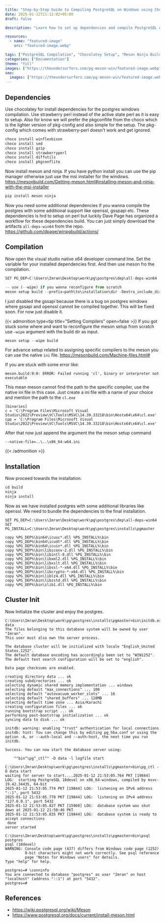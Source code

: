 ```yaml
---
title: "Step-by-Step Guide to Compiling PostgreSQL on Windows using Chocolatey, Meson and Ninja"
date: 2025-01-12T21:12:02+05:00
draft: false

description: "Learn how to set up dependencies and compile PostgreSQL on Windows using Chocolatey, Strawberry Perl, and Meson. This step-by-step guide simplifies the process, ensuring smooth compilation with additional support for libraries like OpenSSL and libxml."

resources:
  - name: "featured-image"
    src: "featured-image.webp"

tags: ["PostgreSQL Compilation", "Chocolatey Setup", "Meson Ninja Build", "Open Source Databases", "PostgreSQL Windows Guide", "PostgreSQL Development"]
categories: ["Documentation"]
theme: "full"
images: ["https://theundersurfers.com/pg-meson-win/featured-image.webp"]
seo:
  images: ["https://theundersurfers.com/pg-meson-win/featured-image.webp"]
---
```


<!--more-->

## Dependencies

Use chocolatey for install dependencies for the postgres windows compilation.  Use strawberry perl instead of the active state perl as it is easy to setup. Also for know we will prefer the pkgconflite from the choco which is the lighter version of pkg-config and also simple for the setup. The pkg-config which comes with strawberry-perl doesn't work and get ignored.

```jsx
choco install winflexbison
choco install sed
choco install gzip
choco install strawberryperl
choco install diffutils
choco install pkgconflite

```

Now install meson and ninja. If you have python install you can use the pip manager otherwise just use the msi installer for the windows. https://mesonbuild.com/Getting-meson.html#installing-meson-and-ninja-with-the-msi-installer

```jsx
pip install meson ninja
```

Now you need some additional dependencies if you wanna compile the postgres with some additional  support like openssl, gsspapi etc. These dependencies is hrd to setup on perl but luckily Dave Page has organized a workflow for these dependencies build. You can just simply download the artifacts `all-deps-win64` from the repo. https://github.com/dpage/winpgbuild/actions/

## Compilation

Now open the visual studio native x64 developer command line. Set the variable for your installed dependencies first. And then use meson fro the compilation.

```jsx
SET PG_DEP=C:\Users\Imran\Desktop\work\pg\postgres\dep\all-deps-win64

-- use (--wipe) if you wanna reconfigure from scratch
meson setup build --prefix=path\to\installation\dir -Dextra_include_dirs=%PG_DEP%\include -Dextra_lib_dirs=%PG_DEP%\lib\amd64 --cmake-prefix=%PG_DEP% --pkg-config-path=%PG_DEP%\lib\pkgconfig -Dgssapi=disabled

```
I just disabled the gssapi because there is a bug on postgres windows where gssapi and openssl cannot be compiled together. This will be fixed soon. For now just disable it.

{{< admonition type=tip title="Setting Compilers" open=false >}}
If you got stuck some where and want to reconfigure the meson setup from scratch use `—wipe` argument with the build dir as input.

```jsx
meson setup --wipe build
```

For advance setup related to assigning specific compilers to the meson you can use the native `ini` file. https://mesonbuild.com/Machine-files.html#

If you are stuck with some error like:
```
meson.build:9:0: ERROR: Failed running 'cl', binary or interpreter not executable
```
This mean meson cannot find the path to the specific compiler, use the native ini file in this case. Just create a ini file with a name of your choice and mention the path to the `cl.exe`
```
[binaries]
c = 'C:\Program Files\Microsoft Visual Studio\2022\Preview\VC\Tools\MSVC\14.39.33218\bin\Hostx64\x64\cl.exe'
cpp = 'C:\Program Files\Microsoft Visual Studio\2022\Preview\VC\Tools\MSVC\14.39.33218\bin\Hostx64\x64\cl.exe'
```
After that now just append the argument the the meson setup command
```
--native-file=..\..\x86_64-w64.ini
```

{{< /admonition >}}

## Installation

Now proceed towards the installation.

```jsx
cd build
ninja 
ninja install
```

Now as we have installed postgres with some additional libraries like openssl. We need to bundle the dependencies to the final installation.

```
SET PG_DEP=C:\Users\Imran\Desktop\work\pg\postgres\dep\all-deps-win64
SET PG_INSTALL=C:\Users\Imran\Desktop\work\pg\postgres\installs\pgmaster

copy %PG_DEP%\bin64\icuuc*.dll %PG_INSTALL%\bin
copy %PG_DEP%\bin64\icudt*.dll %PG_INSTALL%\bin
copy %PG_DEP%\bin64\icuin*.dll %PG_INSTALL%\bin
copy %PG_DEP%\bin\libiconv-2.dll %PG_INSTALL%\bin
copy %PG_DEP%\bin\libintl-8.dll %PG_INSTALL%\bin
copy %PG_DEP%\bin\libxml2.dll %PG_INSTALL%\bin
copy %PG_DEP%\bin\libxslt.dll %PG_INSTALL%\bin
copy %PG_DEP%\bin\libssl-*-x64.dll %PG_INSTALL%\bin
copy %PG_DEP%\bin\libcrypto-*-x64.dll %PG_INSTALL%\bin
copy %PG_DEP%\bin\liblz4.dll %PG_INSTALL%\bin
copy %PG_DEP%\bin\libzstd.dll %PG_INSTALL%\bin
copy %PG_DEP%\bin\zlib1.dll %PG_INSTALL%\bin
```

## Cluster Init

Now Initialize the cluster and enjoy the postgres.

```
C:\Users\Imran\Desktop\work\pg\postgres\installs\pgmaster>bin\initdb.exe data
The files belonging to this database system will be owned by user "Imran".
This user must also own the server process.

The database cluster will be initialized with locale "English_United States.1252".
The default database encoding has accordingly been set to "WIN1252".
The default text search configuration will be set to "english".

Data page checksums are enabled.

creating directory data ... ok
creating subdirectories ... ok
selecting dynamic shared memory implementation ... windows
selecting default "max_connections" ... 100
selecting default "autovacuum_worker_slots" ... 16
selecting default "shared_buffers" ... 128MB
selecting default time zone ... Asia/Karachi
creating configuration files ... ok
running bootstrap script ... ok
performing post-bootstrap initialization ... ok
syncing data to disk ... ok

initdb: warning: enabling "trust" authentication for local connections
initdb: hint: You can change this by editing pg_hba.conf or using the option -A, or --auth-local and --auth-host, the next time you run initdb.

Success. You can now start the database server using:

    ^"bin^\pg^_ctl^" -D data -l logfile start

C:\Users\Imran\Desktop\work\pg\postgres\installs\pgmaster>bin\pg_ctl -D data start
waiting for server to start....2025-01-12 21:53:05.764 PKT [19844] LOG:  starting PostgreSQL 18devel on x86_64-windows, compiled by msvc-19.42.34435, 64-bit
2025-01-12 21:53:05.774 PKT [19844] LOG:  listening on IPv6 address "::1", port 5432
2025-01-12 21:53:05.778 PKT [19844] LOG:  listening on IPv4 address "127.0.0.1", port 5432
2025-01-12 21:53:05.827 PKT [15960] LOG:  database system was shut down at 2025-01-12 21:50:46 PKT
2025-01-12 21:53:05.835 PKT [19844] LOG:  database system is ready to accept connections
 done
server started

C:\Users\Imran\Desktop\work\pg\postgres\installs\pgmaster>bin\psql postgres
psql (18devel)
WARNING: Console code page (437) differs from Windows code page (1252)
         8-bit characters might not work correctly. See psql reference
         page "Notes for Windows users" for details.
Type "help" for help.

postgres=# \conninfo
You are connected to database "postgres" as user "Imran" on host "localhost" (address "::1") at port "5432".
postgres=#
```

## References

- https://wiki.postgresql.org/wiki/Meson
- https://www.postgresql.org/docs/current/install-meson.html
